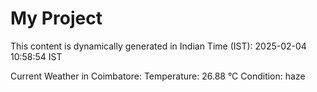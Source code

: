 # My Project

This content is dynamically generated in Indian Time (IST): 2025-02-04 10:58:54 IST


Current Weather in Coimbatore:
Temperature: 26.88 °C
Condition: haze
